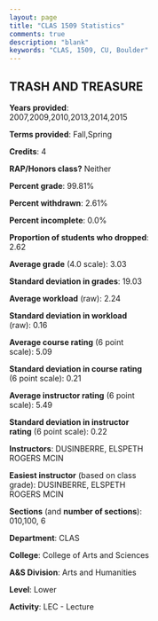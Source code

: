 ```yaml
---
layout: page
title: "CLAS 1509 Statistics"
comments: true
description: "blank"
keywords: "CLAS, 1509, CU, Boulder"
--- 
```

<head>
<script src="https://ajax.googleapis.com/ajax/libs/jquery/2.1.3/jquery.min.js"></script>
<script src="https://dl.dropboxusercontent.com/s/pc42nxpaw1ea4o9/highcharts.js?dl=0"></script>
<!-- <script src="../assets/js/highcharts.js"></script> -->
<style type="text/css">@font-face {
	font-family: "Bebas Neue";
	src: url(https://www.filehosting.org/file/details/544349/BebasNeue%20Regular.otf) format("opentype");
	}
	h1.Bebas { 
		font-family: "Bebas Neue", Verdana, Tahoma;
	}
</style>
</head>
<body>
	<div id="container" style="float: right; width: 45%; height: 88%; margin-left: 2.5%; margin-right: 2.5%;"></div>
	<script language="JavaScript">
		$(document).ready(function() {
		var chart = {type: 'column'};
		var title = {text: 'Grade Distribution'};
		var xAxis = {categories: ['A','B','C','D','F'],crosshair: true};
		var yAxis = {min: 0,title: {text: 'Percentage'}};
		var tooltip = {headerFormat: '<center><b><span style="font-size:20px">{point.key}</span></b></center>',
		               pointFormat: '<td style="padding:0"><b>{point.y:.1f}%</b></td>',
		               footerFormat: '</table>',shared: true,useHTML: true};
		var plotOptions = {column: {pointPadding: 0.0,borderWidth: 0}};  
		var credits = {enabled: false};var series= [{name: 'Percent',data: [34.86,44.04,14.8,3.85,2.45,]}];
		var json = {};
		json.chart = chart;
		json.title = title;
		json.tooltip = tooltip;
		json.xAxis = xAxis;
		json.yAxis = yAxis;  
		json.series = series;
		json.plotOptions = plotOptions;  
		json.credits = credits;
		$('#container').highcharts(json);
	});
	</script>
</body>
			   
## TRASH AND TREASURE

**Years provided**: 2007,2009,2010,2013,2014,2015

**Terms provided**: Fall,Spring

**Credits**: 4

**RAP/Honors class?** Neither

**Percent grade**: 99.81%

**Percent withdrawn**: 2.61%

**Percent incomplete**: 0.0%

**Proportion of students who dropped**: 2.62

**Average grade** (4.0 scale): 3.03

**Standard deviation in grades**: 19.03

**Average workload** (raw): 2.24

**Standard deviation in workload** (raw): 0.16

**Average course rating** (6 point scale): 5.09

**Standard deviation in course rating** (6 point scale): 0.21

**Average instructor rating** (6 point scale): 5.49

**Standard deviation in instructor rating** (6 point scale): 0.22

**Instructors**: DUSINBERRE, ELSPETH ROGERS MCIN

**Easiest instructor** (based on class grade): DUSINBERRE, ELSPETH ROGERS MCIN

**Sections** (and **number of sections**): 010,100, 6

**Department**: CLAS

**College**: College of Arts and Sciences

**A&S Division**: Arts and Humanities

**Level**: Lower

**Activity**: LEC - Lecture